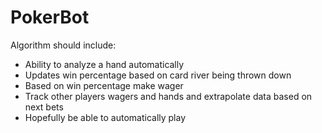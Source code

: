 # PokerBot
Algorithm should include:
- Ability to analyze a hand automatically
- Updates win percentage based on card river being thrown down
- Based on win percentage make wager
- Track other players wagers and hands and extrapolate data based on next bets
- Hopefully be able to automatically play